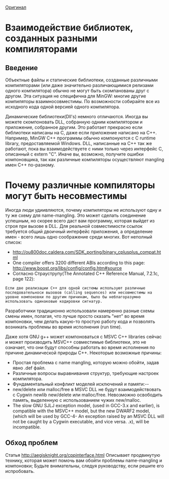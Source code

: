 [Оригинал](http://www.mingw.org/wiki/Interoperability_of_Libraries_Created_by_Different_Compiler_Brands)

# Взаимодействие библиотек, созданных разными компиляторами

## Введение
Объектные файлы и статические библиотеки, созданные различными компиляторами (или даже значительно различающимися релизами одного компилятора) обычно не могут быть скомпанованы друг с другом. Эта ситуация не специфична для MinGW: многие другие компиляторы взаимносовместимы. По возможности собирайте все из исходного кода одной версией одного компилятора.

Динамические библиотеки(Dll's) немного отличаются. Иногда вы можете  скомпоновать DLL, собранную одним компилятором и приложение, собранное другим. Это работает прекрасно если библиотеки написаны на C, даже если приложение написано на C++. Например, MinGW C++ программы обычно компонуются с C runtime library, предоставляемой Windows. DLL, написанные на C++ так же работают, пока вы взаимодействуете с ними только через интерфейс C, описанный с extern "C". Иначе вы, возможно, получите ошибки компоновщика, так как различные компиляторы осуществляют mangling имен C++ по-разному.

# Почему различные компиляторы могут быть несовместимы
Иногда люди удиивляются, почему компиляторы не используют одну и ту же схему для name-mangling. Это может сделать соединение успешным, но скорее всего даст вам программу, которая выйдет из строя при вызове в DLL. Для реальной совместимости ссылок требуется общий двоичный интерфейс приложения, а определение имен - всего лишь одно соображение среди многих. Вот неполный список:
- http://ou800doc.caldera.com/SDK_porting/binary_cplusplus_compat.html
- One compiler offers 3200 different ABIs according to this page: http://www.boost.org/libs/config/config.htm#source
- Согласно Страуструпу(The Annotated C++ Reference Manual, 7.2.1c, page 122):
```
Если две реализации C++ для одной системы используют различные последовательноси вызовов (calling sequences) или несовместимы на уровне компоновки по другим причинам, было бы неблагоразумно использовать одинаковые кодировки сигнатур.
```
Разработчики традиционно использовали намеренно разные схемы смены имен, полагая, что лучше просто сказать "нет" во время компоновки, чем делать какую-то простую работу кода и позволять возникать проблемы во время исполнения (run time).

Даже хотя  GNU g++ может компоноваться с  MSVC C++ libraries сейчас и может производить MSVC++ совместимые библиотеки, это не означает, что они будут способны работать во время исполнения по причине динамической природы C++. Некоторые возможные причины:
- Простая проблема с name mangling, которую можно обойти, задав явно .def файл.
- Различные вопросы выравнивания структур, требующие настроек компилятора.
- Фундаментальный конфликт моделей исключений и памяти:--
- new/delete или malloc/free в MSVC DLL не будут взаимодействовать  с Cygwin newlib new/delete или malloc/free. Невозможно освободить память, выделенную с использованием чужих new/malloc.
- The slow GNU SJLJ exception model, (used in GCC-3.x and earlier), is compatible with the MSVC++ model, but the new DWARF2 model, (which will be used by GCC-4- An exception raised by an MSVC DLL will not be caught by a Cygwin executable, and vice versa.
.x), will be incompatible.

## Обход проблем
Статья http://aegisknight.org/cppinterface.html Описывает продвинутую технику, которая может помочь вам обойти проблемы name-mangling и компоновки; Будьте внимательны, следуя руководству, если решите его испробовать.
